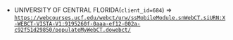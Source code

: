  - UNIVERSITY OF CENTRAL FLORIDA(`client_id=684`) => [`https://webcourses.ucf.edu/webct/urw/ssMobileModule.snWebCT.siURN:X-WEBCT-VISTA-V1:9195260f-0aaa-ef12-002a-c92f51d29850/populateMyWebCT.dowebct/`](https://webcourses.ucf.edu/webct/urw/ssMobileModule.snWebCT.siURN:X-WEBCT-VISTA-V1:9195260f-0aaa-ef12-002a-c92f51d29850/populateMyWebCT.dowebct/)
